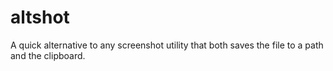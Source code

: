 # altshot
A quick alternative to any screenshot utility that both saves the file to a path and the clipboard.
